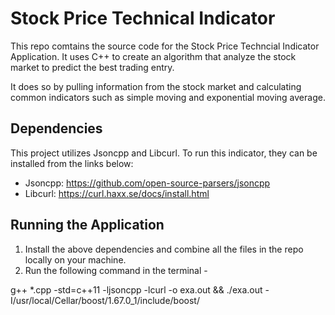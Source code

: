 # Stock Price Technical Indicator

This repo comtains the source code for the Stock Price Techncial Indicator Application. It uses C++ to create an algorithm that analyze the stock market to predict the best trading entry. 

It does so by pulling information from the stock market and calculating common indicators such as simple moving and exponential moving average. 

## Dependencies 

This project utilizes Jsoncpp and Libcurl. To run this indicator, they can be installed from the links below: 

- Jsoncpp: https://github.com/open-source-parsers/jsoncpp
- Libcurl: https://curl.haxx.se/docs/install.html

## Running the Application 

1. Install the above dependencies and combine all the files in the repo locally on your machine.
2. Run the following command in the terminal - 

g++ *.cpp -std=c++11 -ljsoncpp -lcurl -o exa.out && ./exa.out -I/usr/local/Cellar/boost/1.67.0_1/include/boost/
